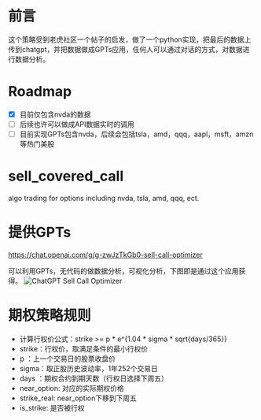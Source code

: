 # 前言
这个策略受到老虎社区一个帖子的启发，做了一个python实现，把最后的数据上传到chatgpt，并把数据做成GPTs应用，任何人可以通过对话的方式，对数据进行数据分析。

# Roadmap
- [x] 目前仅包含nvda的数据
- [ ] 后续也许可以做成API数据实时的调用
- [ ] 目前实现GPTs包含nvda，后续会包括tsla，amd，qqq，aapl，msft，amzn等热门美股

# sell_covered_call
algo trading for options including nvda, tsla, amd, qqq, ect.


# 提供GPTs
https://chat.openai.com/g/g-zwJzTkGb0-sell-call-optimizer

可以利用GPTs，无代码的做数据分析，可视化分析，下图即是通过这个应用获得。
![ChatGPT Sell Call Optimizer](https://github.com/wukong7788/sell_covered_call/assets/58027023/031534bf-0a9a-4b88-958e-b30fdf09537d)


# 期权策略规则
- 计算行权价公式：strike >= p * e^{1.04 * sigma * sqrt{days/365}}
- strike：行权价，取满足条件的最小行权价
- p       ：上一个交易日的股票收盘价
- sigma：取正股历史波动率，1年252个交易日
- days  ：期权合约到期天数（行权日选择下周五）
- near_option: 对应的实际期权价格
- strike_real: near_option下移到下周五
- is_strike: 是否被行权


